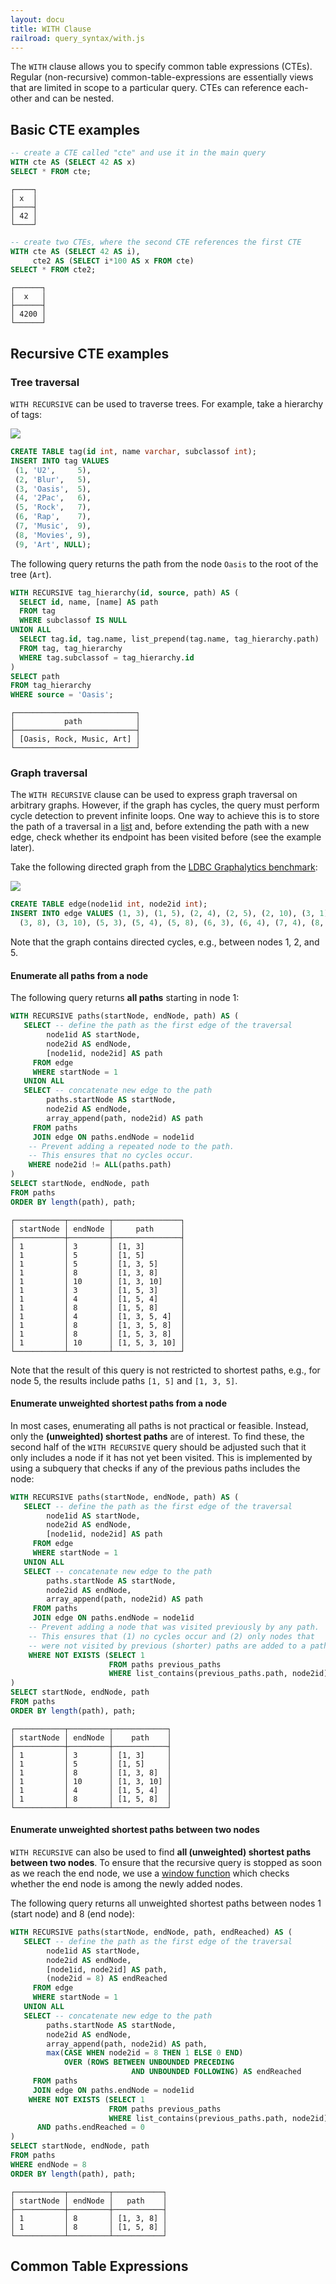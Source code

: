 ```yaml
---
layout: docu
title: WITH Clause
railroad: query_syntax/with.js
---
```

The `WITH` clause allows you to specify common table expressions (CTEs). Regular (non-recursive) common-table-expressions are essentially views that are limited in scope to a particular query. CTEs can reference each-other and can be nested.

## Basic CTE examples

```sql
-- create a CTE called "cte" and use it in the main query
WITH cte AS (SELECT 42 AS x)
SELECT * FROM cte;
```

```text
┌────┐
│ x  │
├────┤
│ 42 │
└────┘
```

```sql
-- create two CTEs, where the second CTE references the first CTE
WITH cte AS (SELECT 42 AS i),
     cte2 AS (SELECT i*100 AS x FROM cte)
SELECT * FROM cte2;
```

```text
┌──────┐
│  x   │
├──────┤
│ 4200 │
└──────┘
```

## Recursive CTE examples

### Tree traversal

`WITH RECURSIVE` can be used to traverse trees. For example, take a hierarchy of tags:

![](/images/examples/with-recursive-tree-example.png)

```sql
CREATE TABLE tag(id int, name varchar, subclassof int);
INSERT INTO tag VALUES
 (1, 'U2',     5),
 (2, 'Blur',   5),
 (3, 'Oasis',  5),
 (4, '2Pac',   6),
 (5, 'Rock',   7),
 (6, 'Rap',    7),
 (7, 'Music',  9),
 (8, 'Movies', 9),
 (9, 'Art', NULL);
```

The following query returns the path from the node `Oasis` to the root of the tree (`Art`).

```sql
WITH RECURSIVE tag_hierarchy(id, source, path) AS (
  SELECT id, name, [name] AS path
  FROM tag
  WHERE subclassof IS NULL
UNION ALL
  SELECT tag.id, tag.name, list_prepend(tag.name, tag_hierarchy.path)
  FROM tag, tag_hierarchy
  WHERE tag.subclassof = tag_hierarchy.id
)
SELECT path
FROM tag_hierarchy
WHERE source = 'Oasis';
```

```text
┌───────────────────────────┐
│           path            │
├───────────────────────────┤
│ [Oasis, Rock, Music, Art] │
└───────────────────────────┘
```

### Graph traversal

The `WITH RECURSIVE` clause can be used to express graph traversal on arbitrary graphs. However, if the graph has cycles, the query must perform cycle detection to prevent infinite loops.
One way to achieve this is to store the path of a traversal in a [list](../../sql/data_types/list) and, before extending the path with a new edge, check whether its endpoint has been visited before (see the example later).

Take the following directed graph from the [LDBC Graphalytics benchmark](https://arxiv.org/pdf/2011.15028.pdf):

![](/images/examples/with-recursive-graph-example.png)

```sql
CREATE TABLE edge(node1id int, node2id int);
INSERT INTO edge VALUES (1, 3), (1, 5), (2, 4), (2, 5), (2, 10), (3, 1), (3, 5),
  (3, 8), (3, 10), (5, 3), (5, 4), (5, 8), (6, 3), (6, 4), (7, 4), (8, 1), (9, 4);
```

Note that the graph contains directed cycles, e.g., between nodes 1, 2, and 5.

#### Enumerate all paths from a node

The following query returns **all paths** starting in node 1:

```sql
WITH RECURSIVE paths(startNode, endNode, path) AS (
   SELECT -- define the path as the first edge of the traversal
        node1id AS startNode,
        node2id AS endNode,
        [node1id, node2id] AS path
     FROM edge
     WHERE startNode = 1
   UNION ALL
   SELECT -- concatenate new edge to the path
        paths.startNode AS startNode,
        node2id AS endNode,
        array_append(path, node2id) AS path
     FROM paths
     JOIN edge ON paths.endNode = node1id
    -- Prevent adding a repeated node to the path.
    -- This ensures that no cycles occur.
    WHERE node2id != ALL(paths.path)
)
SELECT startNode, endNode, path
FROM paths
ORDER BY length(path), path;
```

```text
┌───────────┬─────────┬───────────────┐
│ startNode │ endNode │     path      │
├───────────┼─────────┼───────────────┤
│ 1         │ 3       │ [1, 3]        │
│ 1         │ 5       │ [1, 5]        │
│ 1         │ 5       │ [1, 3, 5]     │
│ 1         │ 8       │ [1, 3, 8]     │
│ 1         │ 10      │ [1, 3, 10]    │
│ 1         │ 3       │ [1, 5, 3]     │
│ 1         │ 4       │ [1, 5, 4]     │
│ 1         │ 8       │ [1, 5, 8]     │
│ 1         │ 4       │ [1, 3, 5, 4]  │
│ 1         │ 8       │ [1, 3, 5, 8]  │
│ 1         │ 8       │ [1, 5, 3, 8]  │
│ 1         │ 10      │ [1, 5, 3, 10] │
└───────────┴─────────┴───────────────┘
```

Note that the result of this query is not restricted to shortest paths, e.g., for node 5, the results include paths `[1, 5]` and `[1, 3, 5]`.

#### Enumerate unweighted shortest paths from a node

In most cases, enumerating all paths is not practical or feasible. Instead, only the **(unweighted) shortest paths** are of interest. To find these, the second half of the `WITH RECURSIVE` query should be adjusted such that it only includes a node if it has not yet been visited. This is implemented by using a subquery that checks if any of the previous paths includes the node:

```sql
WITH RECURSIVE paths(startNode, endNode, path) AS (
   SELECT -- define the path as the first edge of the traversal
        node1id AS startNode,
        node2id AS endNode,
        [node1id, node2id] AS path
     FROM edge
     WHERE startNode = 1
   UNION ALL
   SELECT -- concatenate new edge to the path
        paths.startNode AS startNode,
        node2id AS endNode,
        array_append(path, node2id) AS path
     FROM paths
     JOIN edge ON paths.endNode = node1id
    -- Prevent adding a node that was visited previously by any path.
    -- This ensures that (1) no cycles occur and (2) only nodes that
    -- were not visited by previous (shorter) paths are added to a path.
    WHERE NOT EXISTS (SELECT 1
                      FROM paths previous_paths
                      WHERE list_contains(previous_paths.path, node2id))
)
SELECT startNode, endNode, path
FROM paths
ORDER BY length(path), path;
```

```text
┌───────────┬─────────┬────────────┐
│ startNode │ endNode │    path    │
├───────────┼─────────┼────────────┤
│ 1         │ 3       │ [1, 3]     │
│ 1         │ 5       │ [1, 5]     │
│ 1         │ 8       │ [1, 3, 8]  │
│ 1         │ 10      │ [1, 3, 10] │
│ 1         │ 4       │ [1, 5, 4]  │
│ 1         │ 8       │ [1, 5, 8]  │
└───────────┴─────────┴────────────┘
```

#### Enumerate unweighted shortest paths between two nodes

`WITH RECURSIVE` can also be used to find **all (unweighted) shortest paths between two nodes**. To ensure that the recursive query is stopped as soon as we reach the end node, we use a [window function](../../sql/window_functions) which checks whether the end node is among the newly added nodes.

The following query returns all unweighted shortest paths between nodes 1 (start node) and 8 (end node):

```sql
WITH RECURSIVE paths(startNode, endNode, path, endReached) AS (
   SELECT -- define the path as the first edge of the traversal
        node1id AS startNode,
        node2id AS endNode,
        [node1id, node2id] AS path,
        (node2id = 8) AS endReached
     FROM edge
     WHERE startNode = 1
   UNION ALL
   SELECT -- concatenate new edge to the path
        paths.startNode AS startNode,
        node2id AS endNode,
        array_append(path, node2id) AS path,
        max(CASE WHEN node2id = 8 THEN 1 ELSE 0 END)
            OVER (ROWS BETWEEN UNBOUNDED PRECEDING
                           AND UNBOUNDED FOLLOWING) AS endReached
     FROM paths
     JOIN edge ON paths.endNode = node1id
    WHERE NOT EXISTS (SELECT 1
                      FROM paths previous_paths
                      WHERE list_contains(previous_paths.path, node2id))
      AND paths.endReached = 0
)
SELECT startNode, endNode, path
FROM paths
WHERE endNode = 8
ORDER BY length(path), path;
```

```text
┌───────────┬─────────┬───────────┐
│ startNode │ endNode │   path    │
├───────────┼─────────┼───────────┤
│ 1         │ 8       │ [1, 3, 8] │
│ 1         │ 8       │ [1, 5, 8] │
└───────────┴─────────┴───────────┘
```

## Common Table Expressions
<div id="rrdiagram"></div>
